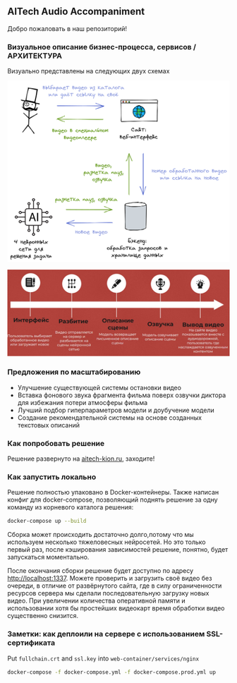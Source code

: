 ## AITech Audio Accompaniment

Добро пожаловать в наш репозиторий!

### Визуальное описание бизнес-процесса, сервисов / АРХИТЕКТУРА

Визуально представлены на следующих двух схемах

![scheme.png](scheme.png)

![arch.jpg](arch.jpg)

### Предложения по масштабированию

- Улучшение существующей системы остановки видео
- Вставка фонового звука фрагмента фильма поверх озвучки диктора для избежания потери атмосферы фильма
- Лучший подбор гиперпараметров модели и доубучение модели
- Создание рекомендательной системы на основе созданных текстовых описаний

### Как попробовать решение

Решение развернуто на [aitech-kion.ru](https://aitech-kion.ru/), заходите!


### Как запустить локально

Решение полностью упаковано в Docker-контейнеры. Также написан конфиг для docker-compose, позволяющий поднять решение за одну команду из корневого каталога решения:

```bash
docker-compose up --build
```

Сборка может происходить достаточно долго,потому что мы используем несколько тяжеловесных нейросетей. Но это только первый раз, после кэширования зависимостей решение, понятно, будет запускаться моментально.

После окончания сборки решение будет доступно по адресу [http://localhost:1337](http://localhost:1337). Можете проверить и загрузить своё видео без очереди, в отличие от развёрнутого сайта, где в силу ограниченности ресурсов сервера мы сделали последовательную загрузку новых видео. При увеличении количества оперативной памяти и использовании хотя бы простейших видеокарт время обработки видео существенно снизится. 

### Заметки: как деплоили на сервере с использованием SSL-сертификата

Put `fullchain.crt` and `ssl.key` into `web-container/services/nginx`

```bash
docker-compose -f docker-compose.yml -f docker-compose.prod.yml up
```